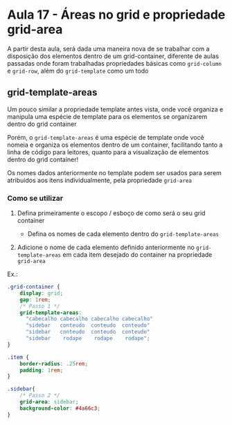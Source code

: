 # Aula 17 - Áreas no grid e propriedade grid-area
A partir desta aula, será dada uma maneira nova de se trabalhar com a disposição dos elementos dentro de um grid-container, diferente de aulas passadas onde foram trabalhadas propriedades básicas como `grid-column` e `grid-row`, além do `grid-template` como um todo

## grid-template-areas
Um pouco similar a propriedade template antes vista, onde você organiza e manipula uma espécie de template para os elementos se organizarem dentro do grid container

Porém, o `grid-template-areas` é uma espécie de template onde você nomeia e organiza os elementos dentro de um container, facilitando tanto a linha de código para leitores, quanto para a visualização de elementos dentro do grid container!

Os nomes dados anteriormente no template podem ser usados para serem atribuidos aos itens individualmente, pela propriedade `grid-area`

### Como se utilizar
1. Defina primeiramente o escopo / esboço de como será o seu grid container
   - Defina os nomes de cada elemento dentro do `grid-template-areas`

2. Adicione o nome de cada elemento definido anteriormente no `grid-template-areas` em cada item desejado do container na propriedade `grid-area`

Ex.:
```css
.grid-container {
    display: grid;
    gap: 1rem;
    /* Passo 1 */
    grid-template-areas:
      "cabecalho cabecalho cabecalho cabecalho"
      "sidebar   conteudo  conteudo  conteudo"
      "sidebar   conteudo  conteudo  conteudo"
      "sidebar    rodape    rodape    rodape";
}

.item {
    border-radius: .25rem;
    padding: 1rem;
}

.sidebar{
    /* Passo 2 */
    grid-area: sidebar;
    background-color: #4a66c3;
}
```
